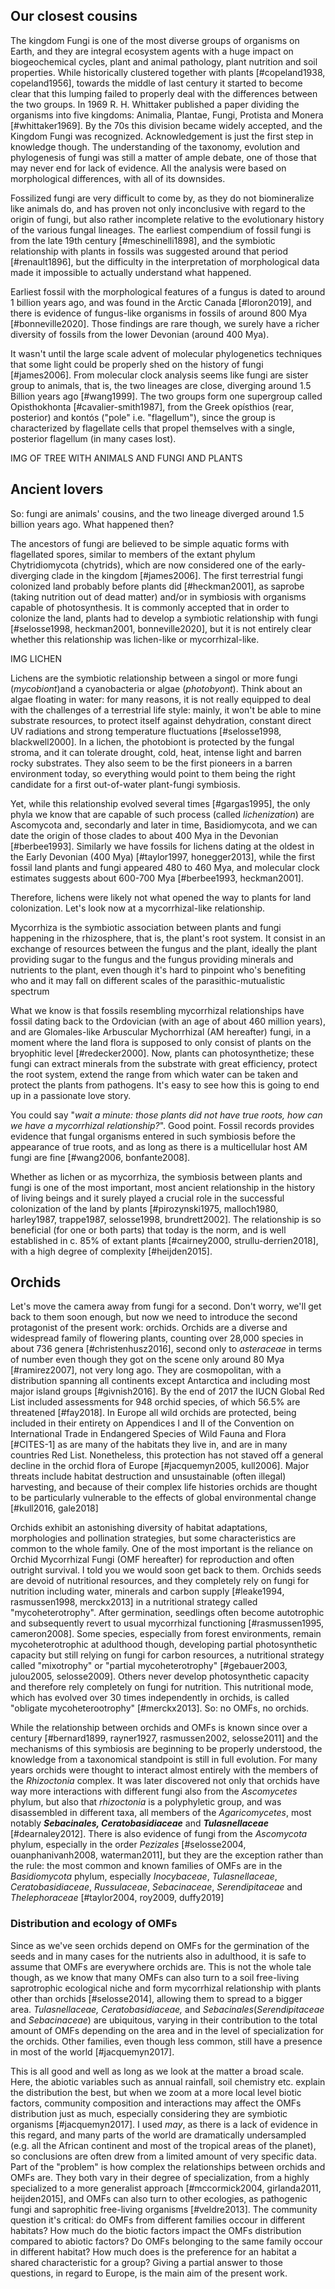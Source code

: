 ## Our closest cousins

The kingdom Fungi is one of the most diverse groups of organisms on Earth, and they are integral ecosystem agents with a huge impact on biogeochemical cycles, plant and animal pathology, plant nutrition and soil properties.
While historically clustered together with plants [#copeland1938, copeland1956], towards the middle of last century it started to become clear that this lumping failed to properly deal with the differences between the two groups. In 1969 R. H. Whittaker published a paper dividing the organisms into five kingdoms: Animalia, Plantae, Fungi, Protista and Monera [#whittaker1969]. By the 70s this division became widely accepted, and the Kingdom Fungi was recognized.
Acknowledgement is just the first step in knowledge though. The understanding of the taxonomy, evolution and phylogenesis of fungi was still a matter of ample debate, one of those that may never end for lack of evidence. All the analysis were based on morphological differences, with all of its downsides.

Fossilized fungi are very difficult to come by, as they do not biomineralize like animals do, and has proven not only inconclusive with regard to the origin of fungi, but also rather incomplete relative to the evolutionary history of the various fungal lineages. The earliest compendium of fossil fungi is from the late 19th century [#meschinelli1898], and the symbiotic relationship with plants in fossils was suggested around that period [#renault1896], but the difficulty in the interpretation of morphological data made it impossible to actually understand what happened.

Earliest fossil with the morphological features of a fungus is dated to around 1 billion years ago, and was found in the Arctic Canada [#loron2019], and there is evidence of fungus-like organisms in fossils of around 800 Mya [#bonneville2020]. Those findings are rare though, we surely have a richer diversity of fossils from the lower Devonian (around 400 Mya).

It wasn't until the large scale advent of molecular phylogenetics techniques that some light could be properly shed on the history of fungi [#james2006].
From molecular clock analysis seems like fungi are sister group to animals, that is, the two lineages are close, diverging around 1.5 Billion years ago [#wang1999]. The two groups form one supergroup called Opisthokhonta [#cavalier-smith1987], from the Greek opísthios (rear, posterior) and kontós ("pole" i.e. "flagellum"), since the group is characterized by flagellate cells that propel themselves with a single, posterior flagellum (in many cases lost).

IMG OF TREE WITH ANIMALS AND FUNGI AND PLANTS


## Ancient lovers

So: fungi are animals' cousins, and the two lineage diverged around 1.5 billion years ago. What happened then?

The ancestors of fungi are believed to be simple aquatic forms with flagellated spores, similar to members of the extant phylum Chytridiomycota (chytrids), which are now considered one of the early-diverging clade in the kingdom [#james2006]. The first terrestrial fungi colonized land probably before plants did [#heckman2001], as saprobe (taking nutrition out of dead matter) and/or in symbiosis with organisms capable of photosynthesis. 
It is commonly accepted that in order to colonize the land, plants had to develop a symbiotic relationship with fungi [#selosse1998, heckman2001, bonneville2020], but it is not entirely clear whether this relationship was lichen-like or mycorrhizal-like.


IMG LICHEN 

Lichens are the symbiotic relationship between a singol or more fungi (*mycobiont*)and a cyanobacteria or algae (*photobyont*). Think about an algae floating in water: for many reasons, it is not really equipped to deal with the challenges of a terrestrial life style: mainly, it won't be able to mine substrate resources, to protect itself against dehydration, constant direct UV radiations and strong temperature fluctuations [#selosse1998, blackwell2000]. In a lichen, the photobiont is protected by the fungal stroma, and it can tolerate drought, cold, heat, intense light and barren rocky substrates. They also seem to be the first pioneers in a barren environment today, so everything would point to them being the right candidate for a first out-of-water plant-fungi symbiosis. 

Yet, while this relationship evolved several times [#gargas1995], the only phyla we know that are capable of such process (called _lichenization_) are Ascomycota and, secondarly and later in time, Basidiomycota, and we can date the origin of those clades to about 400 Mya in the Devonian [#berbee1993]. Similarly we have fossils for lichens dating at the oldest in the Early Devonian (400 Mya) [#taylor1997, honegger2013], while the first fossil land plants and fungi appeared 480 to 460 Mya, and molecular clock estimates suggests about 600-700 Mya [#berbee1993, heckman2001]. 

Therefore, lichens were likely not what opened the way to plants for land colonization. Let's look now at a mycorrhizal-like relationship.

Mycorrhiza is the symbiotic association between plants and fungi happening in the rhizosphere, that is, the plant's root system. It consist in an exchange of resources between the fungus and the plant, ideally the plant providing sugar to the fungus and the fungus providing minerals and nutrients to the plant, even though it's hard to pinpoint who's benefiting who and it may fall on different scales of the parasithic-mutualistic spectrum

What we know is that fossils resembling mycorrhizal relationships have fossil dating back to the Ordovician (with an age of about 460 million years), and are Glomales-like Arbuscular Mychorrhizal (AM hereafter) fungi, in a moment where the land flora is supposed to only consist of plants on the bryophitic level [#redecker2000]. Now, plants can photosynthetize; these fungi can extract minerals from the substrate with great efficiency, protect the root system, extend the range from which water can be taken and protect the plants from pathogens. It's easy to see how this is going to end up in a passionate love story.

You could say "*wait a minute: those plants did not have true roots, how can we have a mycorrhizal relationship?*". Good point. Fossil records provides evidence that fungal organisms entered in such symbiosis before the appearance of true roots, and as long as there is a multicellular host AM fungi are fine [#wang2006, bonfante2008].

Whether as lichen or as mycorrhiza, the symbiosis between plants and fungi is one of the most important, most ancient relationship in the history of living beings and it surely played a crucial role in the successful colonization of the land by plants [#pirozynski1975, malloch1980, harley1987, trappe1987, selosse1998, brundrett2002]. The relationship is so beneficial (for one or both parts) that today is the norm, and is well established in c. 85% of extant plants [#cairney2000, strullu-derrien2018], with a high degree of complexity [#heijden2015].

## Orchids

Let's move the camera away from fungi for a second. Don't worry, we'll get back to them soon enough, but now we need to introduce the second protagonist of the present work: orchids.
Orchids are a diverse and widespread family of flowering plants, counting over 28,000 species in about 736 genera [#christenhusz2016], second only to _asteraceae_ in terms of number even though they got on the scene only around 80 Mya [#ramirez2007], not very long ago. They are cosmopolitan, with a distribution spanning all continents except Antarctica and including most major island groups [#givnish2016].
By the end of 2017 the IUCN Global Red List included assessments for 948 orchid species, of which 56.5% are threatened [#fay2018]. In Europe all wild orchids are protected, being included in their entirety on Appendices I and II of the Convention on International Trade in Endangered Species of Wild Fauna and Flora [#CITES-1] as are many of the habitats they live in, and are in many countries Red List. Nonetheless, this protection has not staved off a general decline in the orchid flora of Europe [#jacquemyn2005, kull2006]. Major threats include habitat destruction and unsustainable (often illegal) harvesting, and because of their complex life histories orchids are thought to be particularly vulnerable to the effects of global environmental change [#kull2016, gale2018]

Orchids exhibit an astonishing diversity of habitat adaptations, morphologies and pollination strategies, but some characteristics are common to the whole family. One of the most important is the reliance on Orchid Mycorrhizal Fungi (OMF hereafter) for reproduction and often outright survival. I told you we would soon get back to them.
Orchids seeds are devoid of nutritional resources, and they completely rely on fungi for nutrition including water, minerals and carbon supply [#leake1994, rasmussen1998, merckx2013] in a nutritional strategy called "mycoheterotrophy". After germination, seedlings often become autotrophic and subsequently revert to usual mycorrhizal functioning [#rasmussen1995, cameron2008]. Some species, especially from forest environments, remain mycoheterotrophic at adulthood though, developing partial photosynthetic capacity but still relying on fungi for carbon resources, a nutritional strategy called "mixotrophy" or "partial mycoheterotrophy" [#gebauer2003, julou2005, selosse2009]. Others never develop photosynthetic capacity and therefore rely completely on fungi for nutrition. This nutritional mode, which has evolved over 30 times independently in orchids, is called "obligate mycoheterootrophy" [#merckx2013]. So: no OMFs, no orchids.

While the relationship between orchids and OMFs is known since over a century [#bernard1899, rayner1927, rasmussen2002, selosse2011] and the mechanisms of this symbiosis are beginning to be properly understood, the knowledge from a taxonomical standpoint is still in full evolution. For many years orchids were thought to interact almost entirely with the members of the _Rhizoctonia_ complex. It was later discovered not only that orchids have way more interactions with different fungi also from the _Ascomycetes_ phylum, but also that _rhizoctonia_ is a polyphyletic group, and was disassembled in different taxa, all members of the _Agaricomycetes_, most notably **_Sebacinales, Ceratobasidiaceae_** and **_Tulasnellaceae_** [#dearnaley2012].
There is also evidence of fungi from the _Ascomycota_ phylum, especially in the order _Pezizales_ [#selosse2004, ouanphanivanh2008, waterman2011], but they are the exception rather than the rule: the most common and known families of OMFs are in the _Basidiomycota_ phylum, especially _Inocybaceae_, _Tulasnellaceae_, _Ceratobasidiaceae_, _Russulaceae_, _Sebacinaceae_, _Serendipitaceae_ and _Thelephoraceae_ [#taylor2004, roy2009, duffy2019]

### Distribution and ecology of OMFs

Since as we've seen orchids depend on OMFs for the germination of the seeds and in many cases for the nutrients also in adulthood, it is safe to assume that OMFs are everywhere orchids are. This is not the whole tale though, as we know that many OMFs can also turn to a soil free-living saprotrophic ecological niche and form mycorrhizal relationship with plants other than orchids [#selosse2014], allowing them to spread to a bigger area. *Tulasnellaceae, Ceratobasidiaceae,* and *Sebacinales*(*Serendipitaceae* and *Sebacinaceae*) are ubiquitous, varying in their contribution to the total amount of OMFs depending on the area and in the level of specialization for the orchids. Other families, even though less common, still have a presence in most of the world [#jacquemyn2017]. 

This is all good and well as long as we look at the matter a broad scale. Here, the abiotic variables such as annual rainfall, soil chemistry etc. explain the distribution the best, but when we zoom at a more local level biotic factors, community composition and interactions may affect the OMFs distribution just as much, especially considering they are symbiotic organisms [#jacquemyn2017]. I used _may_, as there is a lack of evidence in this regard, and many parts of the world are dramatically undersampled (e.g. all the African continent and most of the tropical areas of the planet), so conclusions are often drew from a limited amount of very specific data. Part of the "problem" is how complex the relationships between orchids and OMFs are. They both vary in their degree of specialization, from a highly specialized to a more generalist approach [#mccormick2004, girlanda2011, heijden2015], and OMFs can also turn to other ecologies, as pathogenic fungi and saprophitic free-living organisms [#veldre2013].
The community question it's critical: do OMFs from different families occour in different habitats? How much do the biotic factors impact the OMFs distribution compared to abiotic factors? 
Do OMFs belonging to the same family occour in different habitat? How much does is the preference for an habitat a shared characteristic for a group?
Giving a partial answer to those questions, in regard to Europe, is the main aim of the present work.





